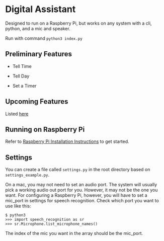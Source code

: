 # Digital Assistant

Designed to run on a Raspberry Pi, but works on any system with a cli, python, and a mic and speaker.

Run with command ```python3 index.py ```

## Preliminary Features

- Tell Time

- Tell Day

- Set a Timer

## Upcoming Features

Listed [here](TODO.md)

## Running on Raspberry Pi

Refer to [Raspberry Pi Installation Instructions](Raspberry_Pi_Install_Instructions.md) to get started.

## Settings
You can create a file called `settings.py` in the root directory based on `settings_example.py`.

On a mac, you may not need to set an audio port. The system will usually pick a working audio out port for you. However, it may not be the one you want. For configuring a Raspberry Pi, however, you will have to set a mic_port in settings for speech recognition. Check which port you want to use like this:
```
$ python3
>>> import speech_recognition as sr
>>> sr.Microphone.list_microphone_names()
```
The index of the mic you want in the array should be the mic_port.
